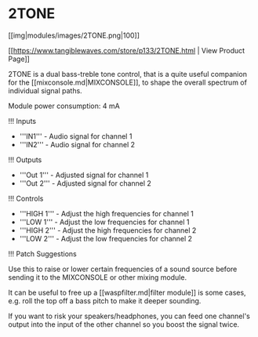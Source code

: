 # 2TONE

[[img|modules/images/2TONE.png|100]]

[[https://www.tangiblewaves.com/store/p133/2TONE.html | View Product Page]]

2TONE is a dual bass-treble tone control, that is a quite useful companion for the [[mixconsole.md|MIXCONSOLE]], to shape the overall spectrum of individual signal paths.

Module power consumption: 4 mA

!!! Inputs
* '''IN1''' - Audio signal for channel 1
* '''IN2''' - Audio signal for channel 2

!!! Outputs
* '''Out 1''' - Adjusted signal for channel 1
* '''Out 2''' - Adjusted signal for channel 2

!!! Controls
* '''HIGH 1''' - Adjust the high frequencies for channel 1
* '''LOW 1''' - Adjust the low frequencies for channel 1
* '''HIGH 2''' - Adjust the high frequencies for channel 2
* '''LOW 2''' - Adjust the low frequencies for channel 2

!!! Patch Suggestions

Use this to raise or lower certain frequencies of a sound source before sending it to the MIXCONSOLE or other mixing module.

It can be useful to free up a [[waspfilter.md|filter module]] is some cases, e.g. roll the top off a bass pitch to make it deeper sounding. 

If you want to risk your speakers/headphones, you can feed one channel's output  into the input of the other channel so you boost the signal twice. 
